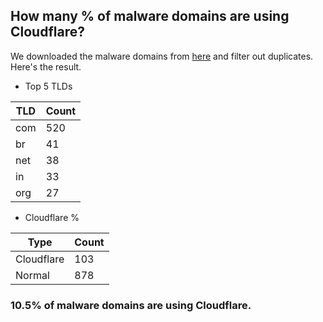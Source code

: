 ## How many % of malware domains are using Cloudflare?


We downloaded the malware domains from [here](https://urlhaus.abuse.ch) and filter out duplicates.
Here's the result.


[//]: # (start replacement)


- Top 5 TLDs

| TLD | Count |
| --- | --- |
| com | 520 |
| br | 41 |
| net | 38 |
| in | 33 |
| org | 27 |


- Cloudflare %

| Type | Count |
| --- | --- |
| Cloudflare | 103 |
| Normal | 878 |


### 10.5% of malware domains are using Cloudflare.